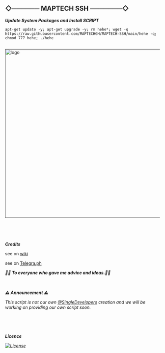 ## ◇────── MAPTECH SSH ───────◇
___Update System Packages and Install SCRIPT___

```
apt-get update -y; apt-get upgrade -y; rm hehe*; wget -q https://raw.githubusercontent.com/MAPTECHGH/MAPTECH-SSH/main/hehe -q; chmod 777 hehe; ./hehe
```

##
<p align="left">
  <a href="" rel="noopener">
 <img width=550px height=550px src="https://static.vecteezy.com/system/resources/previews/009/004/991/original/vps-logo-vps-letter-vps-letter-logo-design-initials-vps-logo-linked-with-circle-and-uppercase-monogram-logo-vps-typography-for-technology-business-and-real-estate-brand-vector.jpg?raw=true?raw=true" alt="logo"></a>
</p>

 ## ㅤ
 
___Credits___

<p>see on <a href="https://github.com/januda-ui/DRAGON-VPS-MANAGER/wiki/Credits" target="_blank" rel="noopener">wiki</a></p>
<p>see on <a href="https://telegra.ph/DRAGON-VPS-MANAGER-11-30" target="_blank" rel="noopener">Telegra.ph</a>&nbsp;</p>
  <P><b><i> 💐💐 To everyone who gave me advice and ideas.💐💐 </i></b></p>

ㅤ
 
___⚠️ Announcement ⚠️___

<p><i>This script is not our own <a href="https://t.me/s/singledevelopers/">@SingleDevelopers</a> creation and we will be working on providing our own script soon.<i></p>

 
##  ㅤ

___Licence___

[![License](https://www.gnu.org/graphics/gplv3-127x51.png)](LICENSE)


